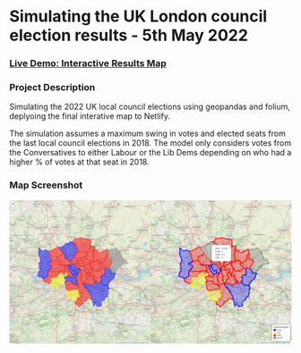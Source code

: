 # Simulating the UK London council election results - 5th May 2022

### [Live Demo: Interactive Results Map](https://uk-election-map-simulation.netlify.app/)

### Project Description
Simulating the 2022 UK local council elections using geopandas and folium, deplyoing the final interative map to Netlify.

The simulation assumes a maximum swing in votes and elected seats from the last local council elections in 2018. The model only considers votes from the Conversatives to either Labour or the Lib Dems depending on who had a higher % of votes at that seat in 2018.

### Map Screenshot
![Screenshot of live demo](/interactive_map_screenshot.png)
